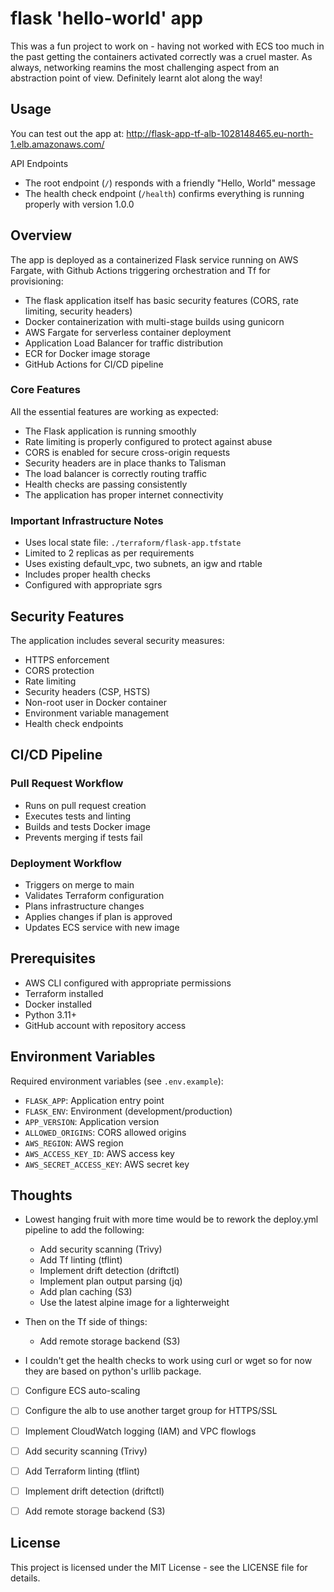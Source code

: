 # flask 'hello-world' app  

This was a fun project to work on - having not worked with ECS too much in the past getting the containers activated correctly was a cruel master. As always, networking reamins the most challenging aspect from an abstraction point of view. Definitely learnt alot along the way! 

## Usage

You can test out the app at:
http://flask-app-tf-alb-1028148465.eu-north-1.elb.amazonaws.com/

API Endpoints
- The root endpoint (`/`) responds with a friendly "Hello, World" message
- The health check endpoint (`/health`) confirms everything is running properly with version 1.0.0

## Overview

The app is deployed as a containerized Flask service running on AWS Fargate, with Github Actions triggering orchestration and Tf for provisioning:
- The flask application itself has basic security features (CORS, rate limiting, security headers)
- Docker containerization with multi-stage builds using gunicorn
- AWS Fargate for serverless container deployment
- Application Load Balancer for traffic distribution
- ECR for Docker image storage
- GitHub Actions for CI/CD pipeline

### Core Features
All the essential features are working as expected:
- The Flask application is running smoothly
- Rate limiting is properly configured to protect against abuse
- CORS is enabled for secure cross-origin requests
- Security headers are in place thanks to Talisman
- The load balancer is correctly routing traffic
- Health checks are passing consistently
- The application has proper internet connectivity

### Important Infrastructure Notes
- Uses local state file: `./terraform/flask-app.tfstate`
- Limited to 2 replicas as per requirements
- Uses existing default_vpc, two subnets, an igw and rtable
- Includes proper health checks
- Configured with appropriate sgrs

## Security Features
The application includes several security measures:
- HTTPS enforcement
- CORS protection
- Rate limiting
- Security headers (CSP, HSTS)
- Non-root user in Docker container
- Environment variable management
- Health check endpoints

## CI/CD Pipeline

### Pull Request Workflow
- Runs on pull request creation
- Executes tests and linting
- Builds and tests Docker image
- Prevents merging if tests fail

### Deployment Workflow
- Triggers on merge to main
- Validates Terraform configuration
- Plans infrastructure changes
- Applies changes if plan is approved
- Updates ECS service with new image

## Prerequisites

- AWS CLI configured with appropriate permissions
- Terraform installed
- Docker installed
- Python 3.11+
- GitHub account with repository access

## Environment Variables

Required environment variables (see `.env.example`):
- `FLASK_APP`: Application entry point
- `FLASK_ENV`: Environment (development/production)
- `APP_VERSION`: Application version
- `ALLOWED_ORIGINS`: CORS allowed origins
- `AWS_REGION`: AWS region
- `AWS_ACCESS_KEY_ID`: AWS access key
- `AWS_SECRET_ACCESS_KEY`: AWS secret key

## Thoughts

- Lowest hanging fruit with more time would be to rework the deploy.yml pipeline to add the following: 
   - Add security scanning (Trivy)
   - Add Tf linting (tflint)
   - Implement drift detection (driftctl)
   - Implement plan output parsing (jq) 
   - Add plan caching (S3)
   - Use the latest alpine image for a lighterweight 

- Then on the Tf side of things: 
   - Add remote storage backend (S3)


- I couldn't get the health checks to work using curl or wget so for now they are based on python's urllib package. 



- [ ] Configure ECS auto-scaling
- [ ] Configure the alb to use another target group for HTTPS/SSL 
- [ ] Implement CloudWatch logging (IAM) and VPC flowlogs
- [ ] Add security scanning (Trivy)
- [ ] Add Terraform linting (tflint)
- [ ] Implement drift detection (driftctl)
- [ ] Add remote storage backend (S3)



## License

This project is licensed under the MIT License - see the LICENSE file for details. 